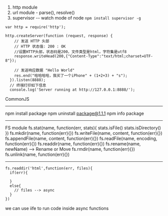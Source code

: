1. http module
2. url module - parse(), resolve()
3. supervisor -- watch mode of node `npm install supervisor -g`

```
var http = require('http'); 

http.createServer(function (request, response) { 
    // 发送 HTTP 头部 
    // HTTP 状态值: 200 : OK 
    //设置HTTP头部，状态码是200，文件类型是html，字符集是utf8 
    response.writeHead(200,{"Content-Type":"text/html;charset=UTF-8"}); 
  
    // 发送响应数据 "Hello World" 
    res.end("哈哈哈哈，我买了一个iPhone" + (1+2+3) + "s"); 
  }).listen(8888); 
  // 终端打印如下信息 
  console.log('Server running at http://127.0.0.1:8888/');
```


CommonJS



--------------
npm install package
npm uninstall package@1.1.1
npm info package


---------
FS module
fs.stat(name, function(err, stats){
  stats.isFile()
  stats.isDirectory()
})
fs.mkdir(name, function(err){})
fs.writeFile(name, content, function(err){})
fs.appendFile(name, content, function(err){})
fs.readFile(name, encoding, function(err){})
fs.readdir(name, function(err){})
fs.rename(name, newName) --> Rename or Move
fs.rmdir(name, function(err){})
fs.unlink(name, function(err){})




-----------------------------
```
fs.readdir('html',function(err, files){
  if(err){

  }
  else{
    // files --> async 
  }
})
```

we can use iife to run code inside async functions